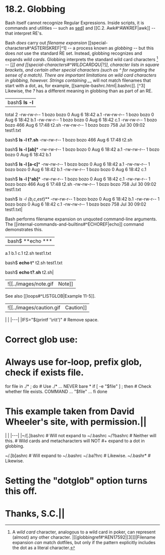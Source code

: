# 18.2. Globbing

Bash itself cannot recognize Regular Expressions. Inside scripts, it is commands and utilities -- such as [sed](Appendix%20C.%20A%20Sed%20and%20Awk%20Micro-Primer.md#^SEDREF)] and [[C.2. Awk#^AWKREF|awk]] -- that interpret RE's.

Bash _does_ carry out _filename expansion_ [[special-characters#^ASTERISKREF|^1] -- a process known as _globbing_ -- but this does _not_ use the standard RE set. Instead, globbing recognizes and expands _wild cards_. Globbing interprets the standard wild card characters [^2] -- [*]] and [[special-characters#^WILDCARDQU|?]], character lists in square brackets, and certain other special characters (such as ^ for negating the sense of a match). There are important limitations on wild card characters in globbing, however. Strings containing _*_ will not match filenames that start with a dot, as, for example, [[sample-bashrc.html|.bashrc]]. [^3] Likewise, the _?_ has a different meaning in globbing than as part of an RE.

|   |
|---|
|bash$ **ls -l**
total 2
 -rw-rw-r--    1 bozo  bozo         0 Aug  6 18:42 a.1
 -rw-rw-r--    1 bozo  bozo         0 Aug  6 18:42 b.1
 -rw-rw-r--    1 bozo  bozo         0 Aug  6 18:42 c.1
 -rw-rw-r--    1 bozo  bozo       466 Aug  6 17:48 t2.sh
 -rw-rw-r--    1 bozo  bozo       758 Jul 30 09:02 test1.txt

bash$ **ls -l t?.sh**
-rw-rw-r--    1 bozo  bozo       466 Aug  6 17:48 t2.sh

bash$ **ls -l [ab]***
-rw-rw-r--    1 bozo  bozo         0 Aug  6 18:42 a.1
 -rw-rw-r--    1 bozo  bozo         0 Aug  6 18:42 b.1

bash$ **ls -l [a-c]***
-rw-rw-r--    1 bozo  bozo         0 Aug  6 18:42 a.1
 -rw-rw-r--    1 bozo  bozo         0 Aug  6 18:42 b.1
 -rw-rw-r--    1 bozo  bozo         0 Aug  6 18:42 c.1

bash$ **ls -l [^ab]***
-rw-rw-r--    1 bozo  bozo         0 Aug  6 18:42 c.1
 -rw-rw-r--    1 bozo  bozo       466 Aug  6 17:48 t2.sh
 -rw-rw-r--    1 bozo  bozo       758 Jul 30 09:02 test1.txt

bash$ **ls -l {b*,c*,*est*}**
-rw-rw-r--    1 bozo  bozo         0 Aug  6 18:42 b.1
 -rw-rw-r--    1 bozo  bozo         0 Aug  6 18:42 c.1
 -rw-rw-r--    1 bozo  bozo       758 Jul 30 09:02 test1.txt|

Bash performs filename expansion on unquoted command-line arguments. The [[internal-commands-and-builtins#^ECHOREF|echo]] command demonstrates this.

|   |
|---|
|bash$ **echo ***
a.1 b.1 c.1 t2.sh test1.txt

bash$ **echo t***
t2.sh test1.txt

bash$ **echo t?.sh**
t2.sh|

|   |   |
|---|---|
|![[../images/note.gif|Note]]|It is possible to modify the way Bash interprets special characters in globbing. A **set -f** command disables globbing, and the nocaseglob and nullglob options to [[internal-commands-and-builtins#^SHOPTREF|shopt]] change globbing behavior.|

See also [[loops#^LISTGLOB|Example 11-5]].

|   |   |
|---|---|
|![[../images/caution.gif|Caution]]|Filenames with embedded [[special-characters#^WHITESPACEREF|whitespace]] can cause _globbing_ to choke. [[http://www.dwheeler.com/essays/filenames-in-shell.html|David Wheeler]] shows how to avoid many such pitfalls.

\|   \|
\|---\|
\|IFS="$(printf '\n\t')"   # Remove space.

#  Correct glob use:
#  Always use for-loop, prefix glob, check if exists file.
for file in ./* ; do         # Use ./* ... NEVER bare *
  if [ -e "$file" ] ; then   # Check whether file exists.
     COMMAND ... "$file" ...
  fi
done

# This example taken from David Wheeler's site, with permission.\||

[^1]: _Filename expansion_ means expanding filename patterns or templates containing special characters. For example, example.??? might expand to example.001 and/or example.txt.
[^2]: A _wild card_ character, analogous to a wild card in poker, can represent (almost) any other character.
|[[globbingref#^AEN17592|[3]]]|Filename expansion _can_ match dotfiles, but only if the pattern explicitly includes the dot as a literal character.

\|   \|
\|---\|
\|~/[.]bashrc    #  Will not expand to ~/.bashrc
~/?bashrc      #  Neither will this.
               #  Wild cards and metacharacters will NOT
               #+ expand to a dot in globbing.

~/.[b]ashrc    #  Will expand to ~/.bashrc
~/.ba?hrc      #  Likewise.
~/.bashr*      #  Likewise.

# Setting the "dotglob" option turns this off.

# Thanks, S.C.\||

